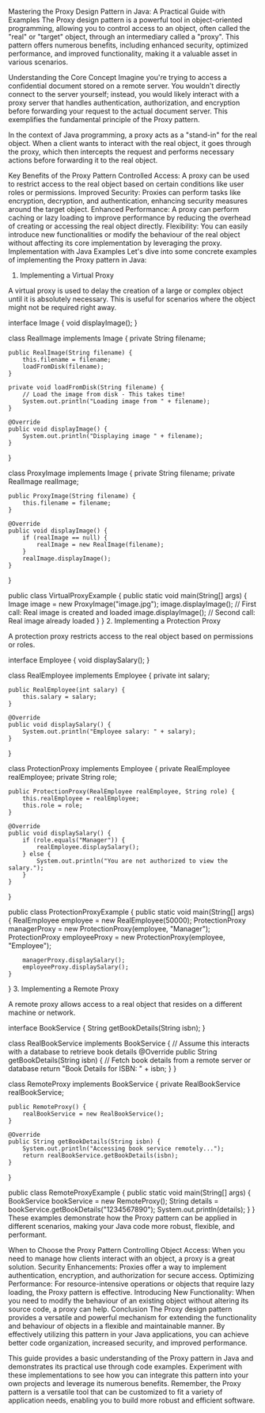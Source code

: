 Mastering the Proxy Design Pattern in Java: A Practical Guide with Examples
The Proxy design pattern is a powerful tool in object-oriented programming, allowing you to control access to an object, often called the "real" or "target" object, through an intermediary called a "proxy". This pattern offers numerous benefits, including enhanced security, optimized performance, and improved functionality, making it a valuable asset in various scenarios.

Understanding the Core Concept
Imagine you're trying to access a confidential document stored on a remote server. You wouldn't directly connect to the server yourself; instead, you would likely interact with a proxy server that handles authentication, authorization, and encryption before forwarding your request to the actual document server. This exemplifies the fundamental principle of the Proxy pattern.

In the context of Java programming, a proxy acts as a "stand-in" for the real object. When a client wants to interact with the real object, it goes through the proxy, which then intercepts the request and performs necessary actions before forwarding it to the real object.

Key Benefits of the Proxy Pattern
Controlled Access: A proxy can be used to restrict access to the real object based on certain conditions like user roles or permissions.
Improved Security: Proxies can perform tasks like encryption, decryption, and authentication, enhancing security measures around the target object.
Enhanced Performance: A proxy can perform caching or lazy loading to improve performance by reducing the overhead of creating or accessing the real object directly.
Flexibility: You can easily introduce new functionalities or modify the behaviour of the real object without affecting its core implementation by leveraging the proxy.
Implementation with Java Examples
Let's dive into some concrete examples of implementing the Proxy pattern in Java:

1. Implementing a Virtual Proxy

A virtual proxy is used to delay the creation of a large or complex object until it is absolutely necessary. This is useful for scenarios where the object might not be required right away.

interface Image {
    void displayImage();
}

class RealImage implements Image {
    private String filename;

    public RealImage(String filename) {
        this.filename = filename;
        loadFromDisk(filename);
    }

    private void loadFromDisk(String filename) {
        // Load the image from disk - This takes time!
        System.out.println("Loading image from " + filename);
    }

    @Override
    public void displayImage() {
        System.out.println("Displaying image " + filename);
    }
}

class ProxyImage implements Image {
    private String filename;
    private RealImage realImage;

    public ProxyImage(String filename) {
        this.filename = filename;
    }

    @Override
    public void displayImage() {
        if (realImage == null) {
            realImage = new RealImage(filename);
        }
        realImage.displayImage();
    }
}

public class VirtualProxyExample {
    public static void main(String[] args) {
        Image image = new ProxyImage("image.jpg");
        image.displayImage();  // First call: Real image is created and loaded
        image.displayImage();  // Second call: Real image already loaded
    }
}
2. Implementing a Protection Proxy

A protection proxy restricts access to the real object based on permissions or roles.

interface Employee {
    void displaySalary();
}

class RealEmployee implements Employee {
    private int salary;

    public RealEmployee(int salary) {
        this.salary = salary;
    }

    @Override
    public void displaySalary() {
        System.out.println("Employee salary: " + salary);
    }
}

class ProtectionProxy implements Employee {
    private RealEmployee realEmployee;
    private String role;

    public ProtectionProxy(RealEmployee realEmployee, String role) {
        this.realEmployee = realEmployee;
        this.role = role;
    }

    @Override
    public void displaySalary() {
        if (role.equals("Manager")) {
            realEmployee.displaySalary();
        } else {
            System.out.println("You are not authorized to view the salary.");
        }
    }
}

public class ProtectionProxyExample {
    public static void main(String[] args) {
        RealEmployee employee = new RealEmployee(50000);
        ProtectionProxy managerProxy = new ProtectionProxy(employee, "Manager");
        ProtectionProxy employeeProxy = new ProtectionProxy(employee, "Employee");

        managerProxy.displaySalary();
        employeeProxy.displaySalary();
    }
}
3. Implementing a Remote Proxy

A remote proxy allows access to a real object that resides on a different machine or network.

interface BookService {
    String getBookDetails(String isbn);
}

class RealBookService implements BookService {
    // Assume this interacts with a database to retrieve book details
    @Override
    public String getBookDetails(String isbn) {
        // Fetch book details from a remote server or database
        return "Book Details for ISBN: " + isbn;
    }
}

class RemoteProxy implements BookService {
    private RealBookService realBookService;

    public RemoteProxy() {
        realBookService = new RealBookService();
    }

    @Override
    public String getBookDetails(String isbn) {
        System.out.println("Accessing book service remotely...");
        return realBookService.getBookDetails(isbn);
    }
}

public class RemoteProxyExample {
    public static void main(String[] args) {
        BookService bookService = new RemoteProxy();
        String details = bookService.getBookDetails("1234567890");
        System.out.println(details);
    }
}
These examples demonstrate how the Proxy pattern can be applied in different scenarios, making your Java code more robust, flexible, and performant.

When to Choose the Proxy Pattern
Controlling Object Access: When you need to manage how clients interact with an object, a proxy is a great solution.
Security Enhancements: Proxies offer a way to implement authentication, encryption, and authorization for secure access.
Optimizing Performance: For resource-intensive operations or objects that require lazy loading, the Proxy pattern is effective.
Introducing New Functionality: When you need to modify the behaviour of an existing object without altering its source code, a proxy can help.
Conclusion
The Proxy design pattern provides a versatile and powerful mechanism for extending the functionality and behaviour of objects in a flexible and maintainable manner. By effectively utilizing this pattern in your Java applications, you can achieve better code organization, increased security, and improved performance.

This guide provides a basic understanding of the Proxy pattern in Java and demonstrates its practical use through code examples. Experiment with these implementations to see how you can integrate this pattern into your own projects and leverage its numerous benefits. Remember, the Proxy pattern is a versatile tool that can be customized to fit a variety of application needs, enabling you to build more robust and efficient software.